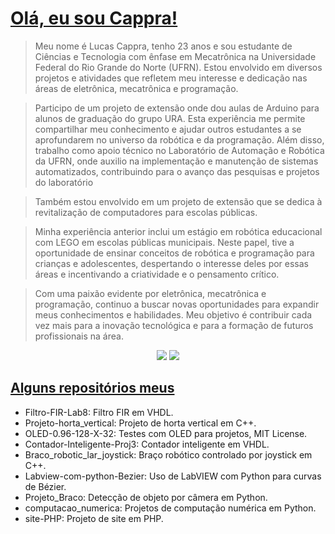 <h1 align="left">
    <a href="https://github.com/Lucas-Cappra">Olá, eu sou Cappra!</a>
</h1>

> Meu nome é Lucas Cappra, tenho 23 anos e sou estudante de Ciências e Tecnologia com ênfase em Mecatrônica na Universidade Federal do Rio Grande do Norte (UFRN). Estou envolvido em diversos projetos e atividades que refletem meu interesse e dedicação nas áreas de eletrônica, mecatrônica e programação.

> Participo de um projeto de extensão onde dou aulas de Arduino para alunos de graduação do grupo URA. Esta experiência me permite compartilhar meu conhecimento e ajudar outros estudantes a se aprofundarem no universo da robótica e da programação. Além disso, trabalho como apoio técnico no Laboratório de Automação e Robótica da UFRN, onde auxilio na implementação e manutenção de sistemas automatizados, contribuindo para o avanço das pesquisas e projetos do laboratório

> Também estou envolvido em um projeto de extensão que se dedica à revitalização de computadores para escolas públicas.

> Minha experiência anterior inclui um estágio em robótica educacional com LEGO em escolas públicas municipais. Neste papel, tive a oportunidade de ensinar conceitos de robótica e programação para crianças e adolescentes, despertando o interesse deles por essas áreas e incentivando a criatividade e o pensamento crítico.

> Com uma paixão evidente por eletrônica, mecatrônica e programação, continuo a buscar novas oportunidades para expandir meus conhecimentos e habilidades. Meu objetivo é contribuir cada vez mais para a inovação tecnológica e para a formação de futuros profissionais na área.


<div align="center">
  <a href="https://www.instagram.com/lucas.cappra/?hl=pt-br/"><img src="https://img.shields.io/badge/Instagram-%23E4405F.svg?style=for-the-badge&logo=Instagram&logoColor=white"></a>
  <a href="https://www.linkedin.com/in/lucas-cappra//"><img src="https://img.shields.io/badge/linkedin-%230077B5.svg?style=for-the-badge&logo=linkedin&logoColor=white"></a>
</div>

<h2 align="left">
    <a href="https://github.com/Lucas-Cappra">Alguns repositórios meus</a>
</h2>

- Filtro-FIR-Lab8: Filtro FIR em VHDL.
- Projeto-horta_vertical: Projeto de horta vertical em C++.
- OLED-0.96-128-X-32: Testes com OLED para projetos, MIT License.
- Contador-Inteligente-Proj3: Contador inteligente em VHDL.
- Braco_robotic_lar_joystick: Braço robótico controlado por joystick em C++.
- Labview-com-python-Bezier: Uso de LabVIEW com Python para curvas de Bézier.
- Projeto_Braco: Detecção de objeto por câmera em Python.
- computacao_numerica: Projetos de computação numérica em Python.
- site-PHP: Projeto de site em PHP.
